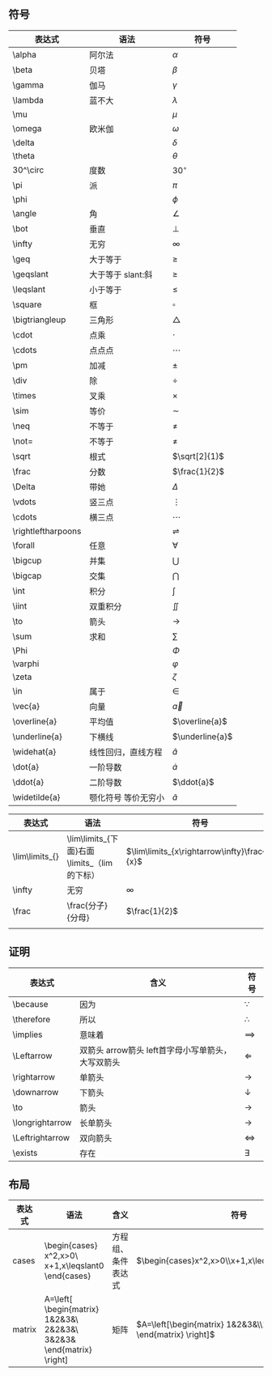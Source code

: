 
## 符号
| 表达式             | 语法                 | 符号                 |
| ------------------ | -------------------- | -------------------- |
| \alpha             | 阿尔法               | $\alpha$             |
| \beta              | 贝塔                 | $\beta$              |
| \gamma             | 伽马                 | $\gamma$             |
| \lambda            | 蓝不大               | $\lambda$            |
| \mu                |                      | $\mu$                |
| \omega             | 欧米伽               | $\omega$             |
| \delta             |                      | $\delta$             |
| \theta             |                      | $\theta$             |
| 30^\circ           | 度数                 | $30^\circ$           |
| \pi                | 派                   | $\pi$                |
| \phi               |                      | $\phi$               |
| \angle             | 角                   | $\angle$             |
| \bot               | 垂直                 | $\bot$               |
| \infty             | 无穷                 | $\infty$             |
| \geq               | 大于等于             | $\geq$               |
| \geqslant          | 大于等于   slant:斜  | $\geqslant$          |
| \leqslant          | 小于等于             | $\leqslant$          |
| \square            | 框                   | $\square$            |
| \bigtriangleup     | 三角形               | $\bigtriangleup$     |
| \cdot              | 点乘                 | $\cdot$              |
| \cdots             | 点点点               | $\cdots$             |
| \pm                | 加减                 | $\pm$                |
| \div               | 除                   | $\div$               |
| \times             | 叉乘                 | $\times$             |
| \sim               | 等价                 | $\sim$               |
| \neq               | 不等于               | $\neq$               |
| \not=              | 不等于               | $\not=$              |
| \sqrt              | 根式                 | $\sqrt[2]{1}$        |
| \frac              | 分数                 | $\frac{1}{2}$        |
| \Delta             | 带她                 | $\Delta$             |
| \vdots             | 竖三点               | $\vdots$             |
| \cdots             | 横三点               | $\cdots$             |
| \rightleftharpoons |                      | $\rightleftharpoons$ |
| \forall            | 任意                 | $\forall$            |
| \bigcup            | 并集                 | $\bigcup$            |
| \bigcap            | 交集                 | $\bigcap$            |
| \int               | 积分                 | $\int$               |
| \iint              | 双重积分             | $\iint$              |
| \to                | 箭头                 | $\to$                |
| \sum               | 求和                 | $\sum$               |
| \Phi               |                      | $\Phi$               |
| \varphi            |                      | $\varphi$            |
| \zeta              |                      | $\zeta$              |
| \in                | 属于                 | $\in$                |
| \vec{a}            | 向量                 | $\vec{a}$            |
| \overline{a}       | 平均值               | $\overline{a}$       |
| \underline{a}      | 下横线               | $\underline{a}$      |
| \widehat{a}        | 线性回归，直线方程   | $\widehat{a}$        |
| \dot{a}            | 一阶导数             | $\dot{a}$            |
| \ddot{a}           | 二阶导数             | $\ddot{a}$           |
| \widetilde{a}      | 颚化符号  等价无穷小 | $\widetilde{a}$      |

| 表达式         | 语法                                             | 符号                                          |
| -------------- | ------------------------------------------------ | --------------------------------------------- |
| \lim\limits_{} | \lim\limits_{下面}右面     \limits_（lim的下标） | $\lim\limits_{x\rightarrow\infty}\frac{1}{x}$ |
| \infty         | 无穷                                             | $\infty$                                      |
| \frac          | \frac{分子}{分母}                                | $\frac{1}{2}$                                 |
|                |                                                  |                                               |

## 证明

| 表达式          | 含义                                               | 符号              |
| --------------- | -------------------------------------------------- | ----------------- |
| \because        | 因为                                               | $\because$        |
| \therefore      | 所以                                               | $\therefore$      |
| \implies        | 意味着                                             | $\implies$        |
| \Leftarrow      | 双箭头  arrow箭头 left首字母小写单箭头，大写双箭头 | $\Leftarrow$      |
| \rightarrow     | 单箭头                                             | $\rightarrow$     |
| \downarrow      | 下箭头                                             | $\downarrow$      |
| \to             | 箭头                                               | $\to$             |
| \longrightarrow | 长单箭头                                           | $\longrightarrow$ |
| \Leftrightarrow | 双向箭头                                           | $\Leftrightarrow$ |
| \exists         | 存在                                               | $\exists$         |

## 布局

| 表达式 | 语法                                                         | 含义               | 符号                                                         |
| ------ | ------------------------------------------------------------ | ------------------ | ------------------------------------------------------------ |
| cases  | \begin{cases}<br/>x^2,x>0\\<br/>x+1,x\leqslant0<br/>\end{cases} | 方程组、条件表达式 | $\begin{cases}x^2,x>0\\x+1,x\leqslant0\end{cases}$           |
| matrix | A=\left[ <br/>\begin{matrix} <br/>1&2&3&\\ <br/>2&2&3&\\ <br/>3&2&3& <br/>\end{matrix} <br/>\right] | 矩阵               | $A=\left[\begin{matrix} 1&2&3&\\2&2&3&\\3&2&3& \end{matrix} \right]$ |



